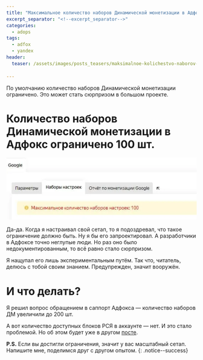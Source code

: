 ```yaml
---
title: "Максимальное количество наборов Динамической монетизации в Адфокс"
excerpt_separator: "<!--excerpt_separator-->"
categories:
  - adops
tags:
  - adfox
  - yandex
header:
  teaser: /assets/images/posts_teasers/maksimalnoe-kolichestvo-naborov-dinamicheskoj-monetizacii-v-adfoks.webp

---
```


По умолчанию количество наборов Динамической монетизации ограничено. Это может стать сюрпризом в большом проекте.

<!--excerpt_separator-->

# Количество наборов Динамической монетизации в Адфокс ограничено 100 шт.
![maksimalnoe-kolichestvo-naborov-dinamicheskoj-monetizacii-v-adfoks](\assets\images\posts_images\2020-01-06-maksimalnoe-kolichestvo-naborov-dinamicheskoj-monetizacii-v-adfoks\maksimalnoe-kolichestvo-naborov-dinamicheskoj-monetizacii-v-adfoks.webp)

Да-да. Когда я настраивал свой сетап, то я подоздревал, что такое ограничение должно быть. Ну я бы его запроектировал. А разработчики в Адфоксе точно неглупые люди. Но раз оно было недокументированным, то всё равно стало сюрпризом.

Я нащупал его лишь экспериментальным путём. Так что, читатель, делюсь с тобой своим знанием. Предупрежден, значит вооружён.

# И что делать?
Я решил вопрос обращением в саппорт Адфокса — количество наборов ДМ увеличили до 200 шт.

А вот количество доступных блоков РСЯ в аккаунте — нет. И это стало проблемой. Но об этом будет уже в другом [посте][maksimalnoe-kolichestvo-blokov-rsya-v-adfoks].


**P.S.** Если вы достигли ограничения, значит у вас масштабный сетап. Напишите мне, поделимся друг с другом опытом.
{: .notice--success}

[maksimalnoe-kolichestvo-blokov-rsya-v-adfoks]: https://viacheslavkolupaev.ru/adops/maksimalnoe-kolichestvo-blokov-rsya-v-adfoks/